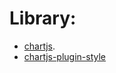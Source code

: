 # Library:
- [chartjs](https://www.chartjs.org/).
- [chartjs-plugin-style](https://nagix.github.io/chartjs-plugin-style/)